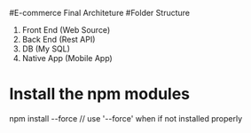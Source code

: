 #E-commerce Final Architeture
#Folder Structure
1. Front End (Web Source)
2. Back End (Rest API)
3. DB (My SQL)
4. Native App (Mobile App)
   


# Install the npm modules 
npm install --force // use '--force' when if not installed properly
